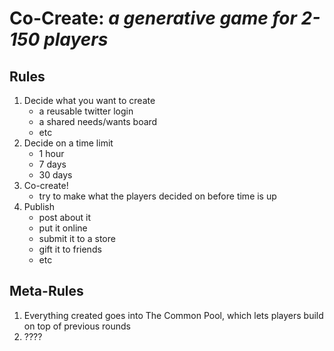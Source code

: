 # Co-Create: *a generative game for 2-150 players*
## Rules
1. Decide what you want to create
	- a reusable twitter login
	- a shared needs/wants board
	- etc
2. Decide on a time limit
	- 1 hour
	- 7 days
	- 30 days
3. Co-create!
	- try to make what the players decided on before time is up
4. Publish
	- post about it
	- put it online
	- submit it to a store
	- gift it to friends
	- etc
## Meta-Rules
1. Everything created goes into The Common Pool, which lets players build on top of previous rounds
2. ????
